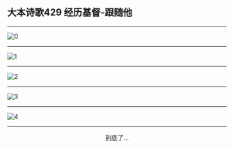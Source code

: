 
## 大本诗歌429 经历基督-跟随他
        
<div id="aplayer0"></div>

---

<img alt="0" data-original="/data/d0429/0.png">

---

<img alt="1" data-original="/data/d0429/1.png">

---

<img alt="2" data-original="/data/d0429/2.png">

---

<img alt="3" data-original="/data/d0429/3.png">

---

<img alt="4" data-original="/data/d0429/4.png">

---

<p style="text-align: center">到底了...</p>

<script src="/js/dist-view.js"></script>

<script>
MAIN.id = 'd0429';
        
const ap0 = new APlayer({
    container: document.getElementById('aplayer0'),
    volume: 1,
    loop: 'none',
    preload: 'none',
    audio: [{
        name: '大本诗歌429.mp3',
        artist: '大本诗歌',
        url: 'https://res.wx.qq.com/voice/getvoice?mediaid=MzI0NTk3MDM5M18yMjQ3NDkyNzgx',
        cover: '/favicon'
    }]
});
</script>
